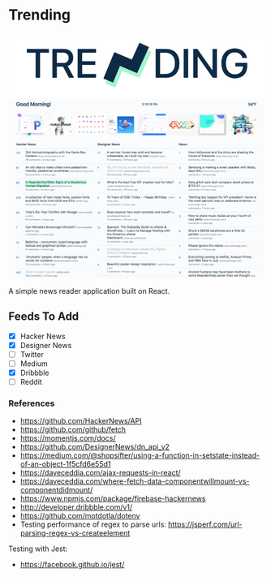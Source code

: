 # Trending
![trending logo](trending-logo-full.png)
![trending screenshot](trending-screenshot.png)

A simple news reader application built on React.

## Feeds To Add
- [x] Hacker News
- [x] Designer News
- [ ] Twitter
- [ ] Medium
- [x] Dribbble
- [ ] Reddit

### References

- https://github.com/HackerNews/API
- https://github.com/github/fetch
- https://momentjs.com/docs/
- https://github.com/DesignerNews/dn_api_v2
- https://medium.com/@shopsifter/using-a-function-in-setstate-instead-of-an-object-1f5cfd6e55d1
- https://daveceddia.com/ajax-requests-in-react/
- https://daveceddia.com/where-fetch-data-componentwillmount-vs-componentdidmount/
- https://www.npmjs.com/package/firebase-hackernews
- http://developer.dribbble.com/v1/
- https://github.com/motdotla/dotenv
- Testing performance of regex to parse urls: https://jsperf.com/url-parsing-regex-vs-createelement

Testing with Jest:
- https://facebook.github.io/jest/
